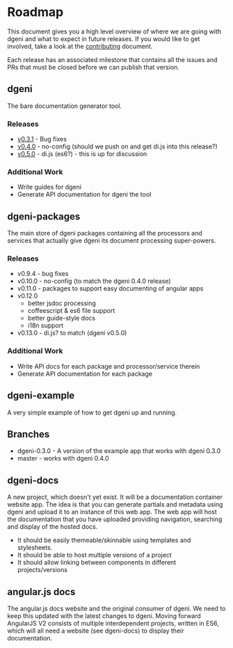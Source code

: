 # Roadmap

This document gives you a high level overview of where we are going with dgeni and what to
expect in future releases.  If you would like to get involved, take a look at the
[contributing][contributing] document.

Each release has an associated milestone that contains all the issues and PRs that must be
closed before we can publish that version.

## dgeni

The bare documentation generator tool.

### Releases
* [v0.3.1][dgeni-v0.3.1] - Bug fixes
* [v0.4.0][dgeni-v0.4.0] - no-config (should we push on and get di.js into this release?)
* [v0.5.0][dgeni-v0.5.0] - di.js (es6?) - this is up for discussion

### Additional Work
* Write guides for dgeni
* Generate API documentation for dgeni the tool

## dgeni-packages

The main store of dgeni packages containing all the processors and services that actually give
dgeni its document processing super-powers.

### Releases
* v0.9.4 - bug fixes
* v0.10.0 - no-config (to match the dgeni 0.4.0 release)
* v0.11.0 - packages to support easy documenting of angular apps
* v0.12.0
    - better jsdoc processing
    - coffeescript & es6 file support
    - better guide-style docs
    - i18n support
* v0.13.0 - di.js? to match (dgeni v0.5.0)

### Additional Work
* Write API docs for each package and processor/service therein
* Generate API documentation for each package

## dgeni-example

A very simple example of how to get dgeni up and running.

## Branches
* dgeni-0.3.0 - A version of the example app that works with dgeni 0.3.0
* master - works with dgeni 0.4.0

## dgeni-docs

A new project, which doesn't yet exist.  It will be a documentation container website app.
The idea is that you can generate partials and metadata using dgeni and upload it to an instance of
this web app. The web app will host the documentation that you have uploaded providing navigation,
searching and display of the hosted docs.

* It should be easily themeable/skinnable using templates and stylesheets.
* It should be able to host multiple versions of a project
* It should allow linking between components in different projects/versions

## angular.js docs

The angular.js docs website and the original consumer of dgeni.  We need to keep this updated with
the latest changes to dgeni.  Moving forward AngularJS V2 consists of multiple interdependent projects,
written in ES6, which will all need a website (see dgeni-docs) to display their documentation.


[contributing]: https://github.com/angular/dgeni/blob/master/CONTRIBUTING.md
[dgeni-v0.3.1]: https://github.com/angular/dgeni/issues?milestone=1&state=open
[dgeni-v0.4.0]: https://github.com/angular/dgeni/issues?milestone=2&state=open
[dgeni-v0.5.0]: https://github.com/angular/dgeni/issues?milestone=3&state=open
